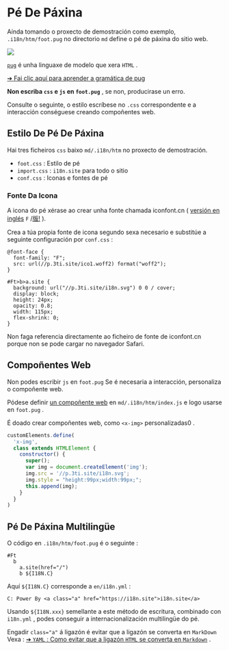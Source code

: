 # Pé De Páxina

Aínda tomando o proxecto de demostración como exemplo, `.i18n/htm/foot.pug` no directorio `md` define o pé de páxina do sitio web.

![](https://p.3ti.site/1721286077.avif)

[`pug`](https://pugjs.org) é unha linguaxe de modelo que xera `HTML` .

[➔ Fai clic aquí para aprender a gramática de pug](https://pugjs.org)

**Non escriba `css` e `js` en `foot.pug`** , se non, producirase un erro.

Consulte o seguinte, o estilo escríbese no `.css` correspondente e a interacción conséguese creando compoñentes web.

## Estilo De Pé De Páxina

Hai tres ficheiros `css` baixo `md/.i18n/htm` no proxecto de demostración.

* `foot.css` : Estilo de pé
* `import.css` : `i18n.site` para todo o sitio
* `conf.css` : Iconas e fontes de pé

### Fonte Da Icona

A icona do pé xérase ao crear unha fonte chamada iconfont.cn ( [versión en inglés](https://www.iconfont.cn/?lang=en-us) `F` /[版!](https://www.iconfont.cn/?lang=zh) ).

Crea a túa propia fonte de icona segundo sexa necesario e substitúe a seguinte configuración por `conf.css` :

```
@font-face {
  font-family: "F";
  src: url(//p.3ti.site/ico1.woff2) format("woff2");
}

#Ft>b>a.site {
  background: url("//p.3ti.site/i18n.svg") 0 0 / cover;
  display: block;
  height: 24px;
  opacity: 0.8;
  width: 115px;
  flex-shrink: 0;
}
```

Non faga referencia directamente ao ficheiro de fonte de iconfont.cn porque non se pode cargar no navegador Safari.

## Compoñentes Web

Non podes escribir `js` en `foot.pug` Se é necesaria a interacción, personaliza o compoñente web.

Pódese definir [un compoñente web](https://www.freecodecamp.org/news/build-your-first-web-component/) en `md/.i18n/htm/index.js` e logo usarse en `foot.pug` .

É doado crear compoñentes web, como `<x-img>` personalizadas0 .

```js
customElements.define(
  'x-img',
  class extends HTMLElement {
    constructor() {
      super();
      var img = document.createElement('img');
      img.src = '//p.3ti.site/i18n.svg';
      img.style = "height:99px;width:99px;";
      this.append(img);
    }
  }
)
```

## Pé De Páxina Multilingüe

O código en `.i18n/htm/foot.pug` é o seguinte :

```
#Ft
  b
    a.site(href="/")
    b ${I18N.C}
```

Aquí `${I18N.C}` corresponde a `en/i18n.yml` :

```
C: Power By <a class="a" href="https://i18n.site">i18n.site</a>
```

Usando `${I18N.xxx}` semellante a este método de escritura, combinado con `i18n.yml` , podes conseguir a internacionalización multilingüe do pé.

Engadir `class="a"` á ligazón é evitar que a ligazón se converta en `MarkDown` Vexa :
 [➔ `YAML` : Como evitar que a ligazón `HTML` se converta en `Markdown`](/i18/qa#H2) .